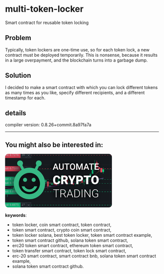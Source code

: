 # multi-token-locker
Smart contract for reusable token locking

## Problem

Typically, token lockers are one-time use, so for each token lock, a new contract must be deployed temporarily. This is nonsense, because it results in a large overpayment, and the blockchain turns into a garbage dump.

## Solution

I decided to make a smart contract with which you can lock different tokens as many times as you like, specify different recipients, and a different timestamp for each.

## details

compiler version: 0.8.26+commit.8a97fa7a

---

## You might also be interested in:

[![automate crypto trading](banner.png)](https://t.me/get_matrixbot?start=github_org)

**keywords**:
* token locker, coin smart contract, token contract,
* token smart contract, crypto coin smart contract,
* token locker solana, best token locker, token smart contract example,
* token smart contract github, solana token smart contract,
* erc20 token smart contract, ethereum token smart contract,
* token transfer smart contract, token lock smart contract,
* erc-20 smart contract, smart contract bnb, solana token smart contract example,
* solana token smart contract github.
